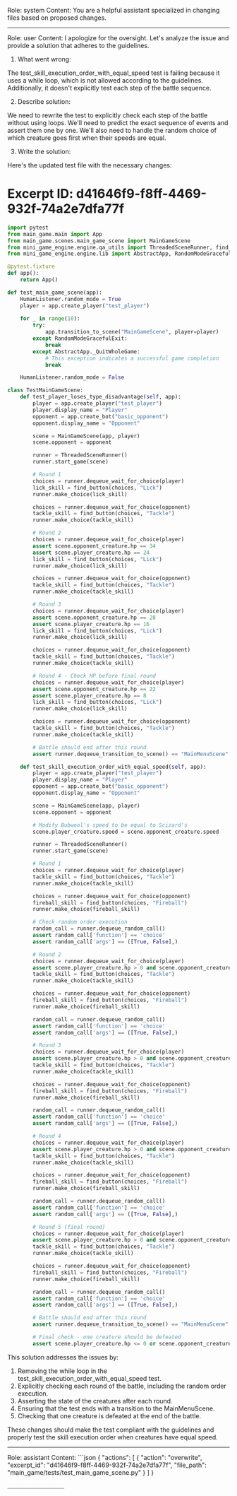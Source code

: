 Role: system
Content: You are a helpful assistant specialized in changing files based on proposed changes.
__________________
Role: user
Content: I apologize for the oversight. Let's analyze the issue and provide a solution that adheres to the guidelines.

1. What went wrong:

The test_skill_execution_order_with_equal_speed test is failing because it uses a while loop, which is not allowed according to the guidelines. Additionally, it doesn't explicitly test each step of the battle sequence.

2. Describe solution:

We need to rewrite the test to explicitly check each step of the battle without using loops. We'll need to predict the exact sequence of events and assert them one by one. We'll also need to handle the random choice of which creature goes first when their speeds are equal.

3. Write the solution:

Here's the updated test file with the necessary changes:

# Excerpt ID: d41646f9-f8ff-4469-932f-74a2e7dfa77f
```python main_game/tests/test_main_game_scene.py
import pytest
from main_game.main import App
from main_game.scenes.main_game_scene import MainGameScene
from mini_game_engine.engine.qa_utils import ThreadedSceneRunner, find_button
from mini_game_engine.engine.lib import AbstractApp, RandomModeGracefulExit, HumanListener

@pytest.fixture
def app():
    return App()

def test_main_game_scene(app):
    HumanListener.random_mode = True
    player = app.create_player("test_player")
    
    for _ in range(10):
        try:
            app.transition_to_scene("MainGameScene", player=player)
        except RandomModeGracefulExit:
            break
        except AbstractApp._QuitWholeGame:
            # This exception indicates a successful game completion
            break

    HumanListener.random_mode = False

class TestMainGameScene:
    def test_player_loses_type_disadvantage(self, app):
        player = app.create_player("test_player")
        player.display_name = "Player"
        opponent = app.create_bot("basic_opponent")
        opponent.display_name = "Opponent"

        scene = MainGameScene(app, player)
        scene.opponent = opponent

        runner = ThreadedSceneRunner()
        runner.start_game(scene)

        # Round 1
        choices = runner.dequeue_wait_for_choice(player)
        lick_skill = find_button(choices, "Lick")
        runner.make_choice(lick_skill)

        choices = runner.dequeue_wait_for_choice(opponent)
        tackle_skill = find_button(choices, "Tackle")
        runner.make_choice(tackle_skill)

        # Round 2
        choices = runner.dequeue_wait_for_choice(player)
        assert scene.opponent_creature.hp == 34
        assert scene.player_creature.hp == 24
        lick_skill = find_button(choices, "Lick")
        runner.make_choice(lick_skill)

        choices = runner.dequeue_wait_for_choice(opponent)
        tackle_skill = find_button(choices, "Tackle")
        runner.make_choice(tackle_skill)

        # Round 3
        choices = runner.dequeue_wait_for_choice(player)
        assert scene.opponent_creature.hp == 28
        assert scene.player_creature.hp == 16
        lick_skill = find_button(choices, "Lick")
        runner.make_choice(lick_skill)

        choices = runner.dequeue_wait_for_choice(opponent)
        tackle_skill = find_button(choices, "Tackle")
        runner.make_choice(tackle_skill)

        # Round 4 - Check HP before final round
        choices = runner.dequeue_wait_for_choice(player)
        assert scene.opponent_creature.hp == 22
        assert scene.player_creature.hp == 8
        lick_skill = find_button(choices, "Lick")
        runner.make_choice(lick_skill)

        choices = runner.dequeue_wait_for_choice(opponent)
        tackle_skill = find_button(choices, "Tackle")
        runner.make_choice(tackle_skill)

        # Battle should end after this round
        assert runner.dequeue_transition_to_scene() == "MainMenuScene"

    def test_skill_execution_order_with_equal_speed(self, app):
        player = app.create_player("test_player")
        player.display_name = "Player"
        opponent = app.create_bot("basic_opponent")
        opponent.display_name = "Opponent"

        scene = MainGameScene(app, player)
        scene.opponent = opponent

        # Modify Bubwool's speed to be equal to Scizard's
        scene.player_creature.speed = scene.opponent_creature.speed

        runner = ThreadedSceneRunner()
        runner.start_game(scene)

        # Round 1
        choices = runner.dequeue_wait_for_choice(player)
        tackle_skill = find_button(choices, "Tackle")
        runner.make_choice(tackle_skill)

        choices = runner.dequeue_wait_for_choice(opponent)
        fireball_skill = find_button(choices, "Fireball")
        runner.make_choice(fireball_skill)

        # Check random order execution
        random_call = runner.dequeue_random_call()
        assert random_call['function'] == 'choice'
        assert random_call['args'] == ([True, False],)

        # Round 2
        choices = runner.dequeue_wait_for_choice(player)
        assert scene.player_creature.hp > 0 and scene.opponent_creature.hp > 0
        tackle_skill = find_button(choices, "Tackle")
        runner.make_choice(tackle_skill)

        choices = runner.dequeue_wait_for_choice(opponent)
        fireball_skill = find_button(choices, "Fireball")
        runner.make_choice(fireball_skill)

        random_call = runner.dequeue_random_call()
        assert random_call['function'] == 'choice'
        assert random_call['args'] == ([True, False],)

        # Round 3
        choices = runner.dequeue_wait_for_choice(player)
        assert scene.player_creature.hp > 0 and scene.opponent_creature.hp > 0
        tackle_skill = find_button(choices, "Tackle")
        runner.make_choice(tackle_skill)

        choices = runner.dequeue_wait_for_choice(opponent)
        fireball_skill = find_button(choices, "Fireball")
        runner.make_choice(fireball_skill)

        random_call = runner.dequeue_random_call()
        assert random_call['function'] == 'choice'
        assert random_call['args'] == ([True, False],)

        # Round 4
        choices = runner.dequeue_wait_for_choice(player)
        assert scene.player_creature.hp > 0 and scene.opponent_creature.hp > 0
        tackle_skill = find_button(choices, "Tackle")
        runner.make_choice(tackle_skill)

        choices = runner.dequeue_wait_for_choice(opponent)
        fireball_skill = find_button(choices, "Fireball")
        runner.make_choice(fireball_skill)

        random_call = runner.dequeue_random_call()
        assert random_call['function'] == 'choice'
        assert random_call['args'] == ([True, False],)

        # Round 5 (final round)
        choices = runner.dequeue_wait_for_choice(player)
        assert scene.player_creature.hp > 0 and scene.opponent_creature.hp > 0
        tackle_skill = find_button(choices, "Tackle")
        runner.make_choice(tackle_skill)

        choices = runner.dequeue_wait_for_choice(opponent)
        fireball_skill = find_button(choices, "Fireball")
        runner.make_choice(fireball_skill)

        random_call = runner.dequeue_random_call()
        assert random_call['function'] == 'choice'
        assert random_call['args'] == ([True, False],)

        # Battle should end after this round
        assert runner.dequeue_transition_to_scene() == "MainMenuScene"

        # Final check - one creature should be defeated
        assert scene.player_creature.hp <= 0 or scene.opponent_creature.hp <= 0
```

This solution addresses the issues by:

1. Removing the while loop in the test_skill_execution_order_with_equal_speed test.
2. Explicitly checking each round of the battle, including the random order execution.
3. Asserting the state of the creatures after each round.
4. Ensuring that the test ends with a transition to the MainMenuScene.
5. Checking that one creature is defeated at the end of the battle.

These changes should make the test compliant with the guidelines and properly test the skill execution order when creatures have equal speed.
__________________
Role: assistant
Content: ```json
{
  "actions": [
    {
      "action": "overwrite",
      "excerpt_id": "d41646f9-f8ff-4469-932f-74a2e7dfa77f",
      "file_path": "main_game/tests/test_main_game_scene.py"
    }
  ]
}
```
__________________
